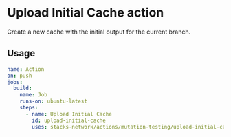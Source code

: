 # Upload Initial Cache action

Create a new cache with the initial output for the current branch.

## Usage

```yaml
name: Action
on: push
jobs:
  build:
    name: Job
    runs-on: ubuntu-latest
    steps:
      - name: Upload Initial Cache
        id: upload-initial-cache
        uses: stacks-network/actions/mutation-testing/upload-initial-cache@main
```
